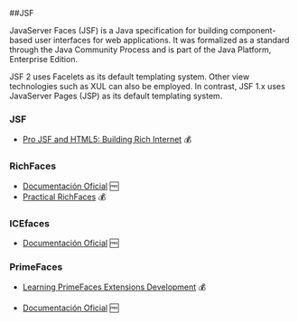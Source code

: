 ##JSF

JavaServer Faces (JSF) is a Java specification for building component-based user interfaces for web applications.
It was formalized as a standard through the Java Community Process and is part of the Java Platform, Enterprise Edition.

JSF 2 uses Facelets as its default templating system. Other view technologies such as XUL can also be employed. 
In contrast, JSF 1.x uses JavaServer Pages (JSP) as its default templating system.


### JSF
* [Pro JSF and HTML5: Building Rich Internet](http://www.amazon.com/Pro-JSF-HTML5-Building-Components-ebook/dp/B00DREFPAQ/ref=sr_1_5?ie=UTF8&qid=1397066877&sr=8-5) :moneybag:


### RichFaces
* [Documentación Oficial](http://docs.jboss.org/richfaces/latest_4_2_X/Developer_Guide/en-US/html/ "RichFaces 4 - Tutorial Oficial") :free:
* [Practical RichFaces](http://www.amazon.com/Practical-RichFaces-Max-Katz-ebook/dp/B005PZ09HY/ref=sr_1_1?ie=UTF8&qid=1397066877&sr=8-1 "Practical RichFaces - Amazon") :moneybag:


### ICEfaces
* [Documentación Oficial](http://www.icesoft.org/wiki/display/ICE/ICEfaces+Documentation "ICEfaces 3x - Documentación Oficial") :free:


### PrimeFaces
* [Learning PrimeFaces Extensions Development](http://www.amazon.com/Learning-PrimeFaces-Extensions-Development-Sudheer-ebook/dp/B00JAAW112/ref=sr_1_4?ie=UTF8&qid=1397067152&sr=8-4) :moneybag:

* [Documentación Oficial](http://primefaces.googlecode.com/files/primefaces_users_guide_4_0_edtn2.pdf "PrimeFaces 4 - Documentación Oficial") :free:


